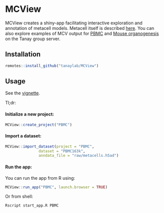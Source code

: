 
<!-- README.md is generated from README.Rmd. Please edit that file -->
# MCView

<!-- badges: start -->
<!-- badges: end -->
MCView creates a shiny-app facilitating interactive exploration and annotation of metacell models. Metacell itself is described [here](https://pypi.org/project/metacells/). You can also explore examples of MCV output for [PBMC](https://tanaylab.weizmann.ac.il/MCV/PBMC) and [Mouse organogenesis](https://tanaylab.weizmann.ac.il/MCV/MOCA) on the Tanay group server.

## Installation

``` r
remotes::install_github("tanaylab/MCView")
```

## Usage

See the [vignette](https://tanaylab.github.io/MCView/articles/MCView.html).

Tl;dr:

#### Initialize a new project:

``` r
MCView::create_project("PBMC")
```

#### Import a dataset:

``` r
MCView::import_dataset(project = "PBMC", 
               dataset = "PBMC163k", 
               anndata_file = "raw/metacells.h5ad")
```

#### Run the app:

You can run the app from R using:

``` r
MCView::run_app("PBMC", launch.browser = TRUE)
```

Or from shell:

``` bash
Rscript start_app.R PBMC
```
